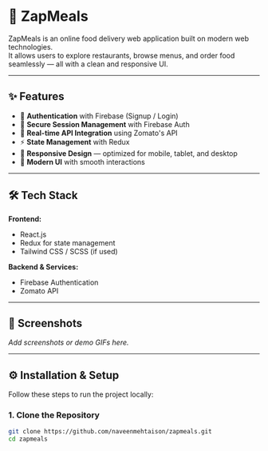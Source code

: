 # 🍴 ZapMeals

ZapMeals is an online food delivery web application built on modern web technologies.  
It allows users to explore restaurants, browse menus, and order food seamlessly — all with a clean and responsive UI.  

---

## ✨ Features

- 🔐 **Authentication** with Firebase (Signup / Login)
- 🔑 **Secure Session Management** with Firebase Auth
- 📡 **Real-time API Integration** using Zomato's API
- ⚡ **State Management** with Redux
- 📱 **Responsive Design** — optimized for mobile, tablet, and desktop
- 🎨 **Modern UI** with smooth interactions

---

## 🛠️ Tech Stack

**Frontend:**
- React.js  
- Redux for state management  
- Tailwind CSS / SCSS (if used)

**Backend & Services:**
- Firebase Authentication  
- Zomato API  

---

## 📸 Screenshots

_Add screenshots or demo GIFs here._

---

## ⚙️ Installation & Setup

Follow these steps to run the project locally:

### 1. Clone the Repository
```bash
git clone https://github.com/naveenmehtaison/zapmeals.git
cd zapmeals
